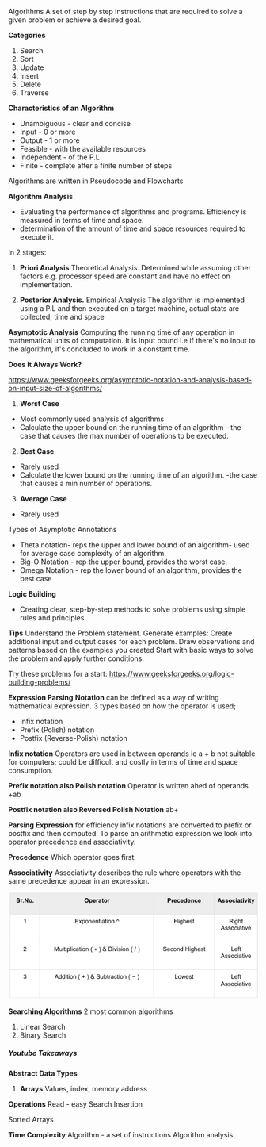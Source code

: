 Algorithms
A set of step by step instructions that are required to solve a given problem or achieve a desired goal.

**Categories**
1. Search
2. Sort
3. Update
4. Insert 
5. Delete
6. Traverse

**Characteristics of an Algorithm**
* Unambiguous - clear and concise
* Input - 0 or more
* Output - 1 or more 
* Feasible - with the available resources
* Independent - of the P.L
* Finite - complete after a finite number of steps

Algorithms are written in Pseudocode and Flowcharts

**Algorithm Analysis**
- Evaluating the performance of algorithms and programs. 
Efficiency is measured in terms of time and space.
- determination of the amount of time and space resources required to execute it.

In 2 stages:
1. **Priori Analysis**
Theoretical Analysis. 
Determined while assuming other factors e.g. processor speed are constant and have no effect on implementation.

2. **Posterior Analysis.**
Empirical Analysis
The algorithm is implemented using a P.L and then executed on a target machine, actual stats are collected; time and space

**Asymptotic Analysis**
Computing the running time of any operation in mathematical units of computation. 
It is input bound i.e if there's no input to the algorithm, it's concluded to work in a constant time.

**Does it Always Work?**

https://www.geeksforgeeks.org/asymptotic-notation-and-analysis-based-on-input-size-of-algorithms/

1. **Worst Case**
- Most commonly used analysis of algorithms
- Calculate the upper bound on the running time of an algorithm - the case that causes the max number of operations to be executed.

2. **Best Case**
- Rarely used
- Calculate the lower bound on the running time of an algorithm.
-the case that causes a min number of operations.

3. **Average Case**
- Rarely used

Types of Asymptotic Annotations
* Theta notation- reps the upper and lower bound of an algorithm- used for average case complexity of an algorithm.
* Big-O Notation - rep the upper bound, provides the worst case.
* Omega Notation - rep the lower bound of an algorithm, provides the best case

**Logic Building**

- Creating clear, step-by-step methods to solve problems using simple rules and principles

**Tips**
Understand the Problem statement.
Generate examples: Create additional input and output cases for each problem.
Draw observations and patterns based on the examples you created
Start with basic ways to solve the problem and apply further conditions.

Try these problems for a start: https://www.geeksforgeeks.org/logic-building-problems/

**Expression Parsing**
**Notation** can be defined as a way of writing mathematical expression.
3 types based on how the operator is used;
* Infix notation
* Prefix (Polish) notation
* Postfix (Reverse-Polish) notation

**Infix notation** 
Operators are used in between operands ie a + b
not suitable for computers; could be difficult and costly in terms of time and space consumption.

**Prefix notation also Polish notation**
Operator is written ahed of operands +ab

**Postfix notation also Reversed Polish Notation**
ab+

**Parsing Expression**
for efficiency infix notations are converted to prefix or postfix and then computed. 
To parse an arithmetic expression we look into operator precedence and associativity.

**Precedence**
Which operator goes first.

**Associativity**
Associativity describes the rule where operators with the same precedence appear in an
expression. 

![img.png](img.png)


**Searching Algorithms**
2 most common algorithms
1. Linear Search
2. Binary Search




##### Youtube Takeaways
**Abstract Data Types**
1. **Arrays**
Values, index, memory address

**Operations**
Read - easy 
Search
Insertion

Sorted Arrays

**Time Complexity**
Algorithm - a set of instructions 
Algorithm analysis


